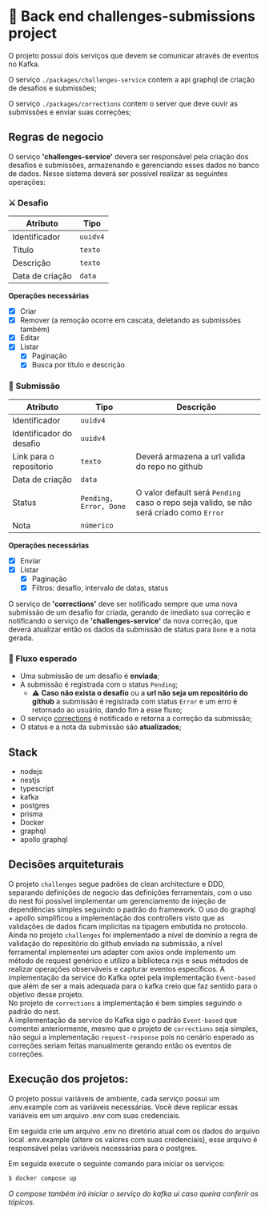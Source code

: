 # 🚀 Back end challenges-submissions project

O projeto possui dois serviços que devem se comunicar através de eventos no Kafka.

O serviço `./packages/challenges-service` contem a api graphql de criação de desafios e submissões;

O serviço `./packages/corrections` contem o server que deve ouvir as submissões e enviar suas correções;

## Regras de negocio

O serviço **'challenges-service'** devera ser responsável pela criação dos desafios e submissões, armazenando e gerenciando esses dados no banco de dados. Nesse sistema deverá ser possível realizar as seguintes operações:

### ⚔️ Desafio

| Atributo        | Tipo     |
| --------------- | -------- |
| Identificador   | `uuidv4` |
| Titulo          | `texto`  |
| Descrição       | `texto`  |
| Data de criação | `data`   |

**Operações necessárias**

- [x] Criar
- [x] Remover (a remoção ocorre em cascata, deletando as submissões também)
- [x] Editar
- [x] Listar
  - [x] Paginação
  - [x] Busca por título e descrição

### 📓 Submissão

| Atributo                 | Tipo                   | Descrição                                                                               |
| ------------------------ | ---------------------- | --------------------------------------------------------------------------------------- |
| Identificador            | `uuidv4`               |                                                                                         |
| Identificador do desafio | `uuidv4`               |                                                                                         |
| Link para o reposítorio  | `texto`                | Deverá armazena a url valida do repo no github                                          |
| Data de criação          | `data`                 |                                                                                         |
| Status                   | `Pending, Error, Done` | O valor default será `Pending` caso o repo seja valido, se não será criado como `Error` |
| Nota                     | `númerico`             |                                                                                         |

**Operações necessárias**

- [x] Enviar
- [x] Listar
  - [x] Paginação
  - [x] Filtros: desafio, intervalo de datas, status

O serviço de **'corrections'** deve ser notificado sempre que uma nova submissão de um desafio for criada, gerando de imediato sua correção e notificando o serviço de **'challenges-service'** da nova correção, que deverá atualizar então os dados da submissão de status para `Done` e a nota gerada.

### 🚰 Fluxo esperado

- Uma submissão de um desafio é **enviada**;
- A submissão é registrada com o status `Pending`;
  - :warning: **Caso não exista o desafio** ou a **url não seja um repositório do github** a submissão é registrada com status `Error` e um erro é retornado ao usuário, dando fim a esse fluxo;
- O serviço [corrections](packages/corrections) é notificado e retorna a correção da submissão;
- O status e a nota da submissão são **atualizados**;

## Stack

- nodejs
- nestjs
- typescript
- kafka
- postgres
- prisma
- Docker
- graphql
- apollo graphql

## Decisões arquiteturais

O projeto `challenges` segue padrões de clean architecture e DDD, separando definições de negocio das definições ferramentais, com o uso do nest foi possível implementar um gerenciamento de injeção de dependências simples seguindo o padrão do framework.
O uso do graphql + apollo simplificou a implementação dos controllers visto que as validações de dados ficam implícitas na tipagem embutida no protocolo.
<br />
Ainda no projeto `challenges` foi implementado a nível de domínio a regra de validação do repositório do github enviado na submissão, a nível ferramental implementei um adapter com axios onde implemento um método de request genérico e utilizo a biblioteca rxjs e seus métodos de realizar operações observáveis e capturar eventos específicos.
A implementação da service do Kafka optei pela implementação `Event-based` que além de ser a mais adequada para o kafka creio que faz sentido para o objetivo desse projeto.
<br />
No projeto de `corrections` a implementação é bem simples seguindo o padrão do nest.<br />
A implementação da service do Kafka sigo o padrão `Event-based` que comentei anteriormente, mesmo que o projeto de `corrections` seja simples, não segui a implementação `request-response` pois no cenário esperado as correções seriam feitas manualmente gerando então os eventos de correções.

## Execução dos projetos:

O projeto possui variáveis de ambiente, cada serviço possui um .env.example com as variáveis necessárias.
Você deve replicar essas variáveis em um arquivo .env com suas credenciais.

Em seguida crie um arquivo .env no diretório atual com os dados do arquivo local .env.example (altere os valores com suas credenciais), esse arquivo é responsável pelas variáveis necessárias para o postgres.

Em seguida execute o seguinte comando para iniciar os serviços:

```bash
$ docker compose up
```

_O compose também irá iniciar o serviço do kafka ui caso queira conferir os tópicos._
